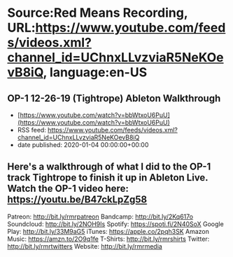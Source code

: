 # Source:Red Means Recording, URL:https://www.youtube.com/feeds/videos.xml?channel_id=UChnxLLvzviaR5NeKOevB8iQ, language:en-US

## OP-1 12-26-19 (Tightrope) Ableton Walkthrough
 - [https://www.youtube.com/watch?v=bbWtxoU6PuU](https://www.youtube.com/watch?v=bbWtxoU6PuU)
 - RSS feed: https://www.youtube.com/feeds/videos.xml?channel_id=UChnxLLvzviaR5NeKOevB8iQ
 - date published: 2020-01-04 00:00:00+00:00

Here's a walkthrough of what I did to the OP-1 track Tightrope to finish it up in Ableton Live.
Watch the OP-1 video here: https://youtu.be/B47ckLpZg58
------------------------------------
Patreon: http://bit.ly/rmrpatreon
Bandcamp: http://bit.ly/2Kq617o
Soundcloud: http://bit.ly/2NOH9Is
Spotify: https://spoti.fi/2N40SoX
Google Play: http://bit.ly/33M9aG5
iTunes: https://apple.co/2pqh3SK
Amazon Music: https://amzn.to/2O9q1fe
T-Shirts: http://bit.ly/rmrshirts
Twitter: http://bit.ly/rmrtwitters
Website: http://bit.ly/rmrmedia

